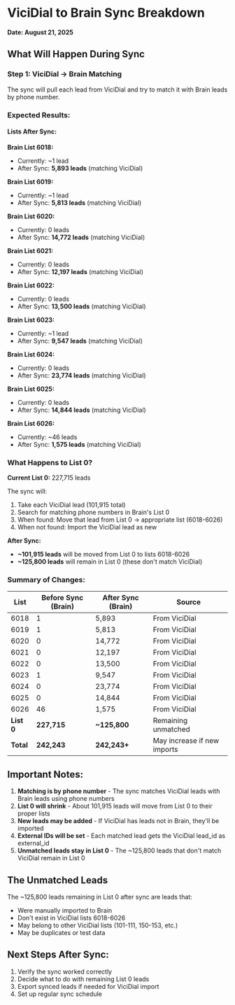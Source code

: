 # ViciDial to Brain Sync Breakdown
**Date: August 21, 2025**

## What Will Happen During Sync

### Step 1: ViciDial → Brain Matching
The sync will pull each lead from ViciDial and try to match it with Brain leads by phone number.

### Expected Results:

#### Lists After Sync:

**Brain List 6018:**
- Currently: ~1 lead
- After Sync: **5,893 leads** (matching ViciDial)

**Brain List 6019:**
- Currently: ~1 lead  
- After Sync: **5,813 leads** (matching ViciDial)

**Brain List 6020:**
- Currently: 0 leads
- After Sync: **14,772 leads** (matching ViciDial)

**Brain List 6021:**
- Currently: 0 leads
- After Sync: **12,197 leads** (matching ViciDial)

**Brain List 6022:**
- Currently: 0 leads
- After Sync: **13,500 leads** (matching ViciDial)

**Brain List 6023:**
- Currently: ~1 lead
- After Sync: **9,547 leads** (matching ViciDial)

**Brain List 6024:**
- Currently: 0 leads
- After Sync: **23,774 leads** (matching ViciDial)

**Brain List 6025:**
- Currently: 0 leads
- After Sync: **14,844 leads** (matching ViciDial)

**Brain List 6026:**
- Currently: ~46 leads
- After Sync: **1,575 leads** (matching ViciDial)

### What Happens to List 0?

**Current List 0:** 227,715 leads

The sync will:
1. Take each ViciDial lead (101,915 total)
2. Search for matching phone numbers in Brain's List 0
3. When found: Move that lead from List 0 → appropriate list (6018-6026)
4. When not found: Import the ViciDial lead as new

**After Sync:**
- **~101,915 leads** will be moved from List 0 to lists 6018-6026
- **~125,800 leads** will remain in List 0 (these don't match ViciDial)

### Summary of Changes:

| List | Before Sync (Brain) | After Sync (Brain) | Source |
|------|-------------------|-------------------|---------|
| 6018 | 1 | 5,893 | From ViciDial |
| 6019 | 1 | 5,813 | From ViciDial |
| 6020 | 0 | 14,772 | From ViciDial |
| 6021 | 0 | 12,197 | From ViciDial |
| 6022 | 0 | 13,500 | From ViciDial |
| 6023 | 1 | 9,547 | From ViciDial |
| 6024 | 0 | 23,774 | From ViciDial |
| 6025 | 0 | 14,844 | From ViciDial |
| 6026 | 46 | 1,575 | From ViciDial |
| **List 0** | **227,715** | **~125,800** | Remaining unmatched |
| **Total** | **242,243** | **242,243+** | May increase if new imports |

## Important Notes:

1. **Matching is by phone number** - The sync matches ViciDial leads with Brain leads using phone numbers
2. **List 0 will shrink** - About 101,915 leads will move from List 0 to their proper lists
3. **New leads may be added** - If ViciDial has leads not in Brain, they'll be imported
4. **External IDs will be set** - Each matched lead gets the ViciDial lead_id as external_id
5. **Unmatched leads stay in List 0** - The ~125,800 leads that don't match ViciDial remain in List 0

## The Unmatched Leads
The ~125,800 leads remaining in List 0 after sync are leads that:
- Were manually imported to Brain
- Don't exist in ViciDial lists 6018-6026
- May belong to other ViciDial lists (101-111, 150-153, etc.)
- May be duplicates or test data

## Next Steps After Sync:
1. Verify the sync worked correctly
2. Decide what to do with remaining List 0 leads
3. Export synced leads if needed for ViciDial import
4. Set up regular sync schedule
